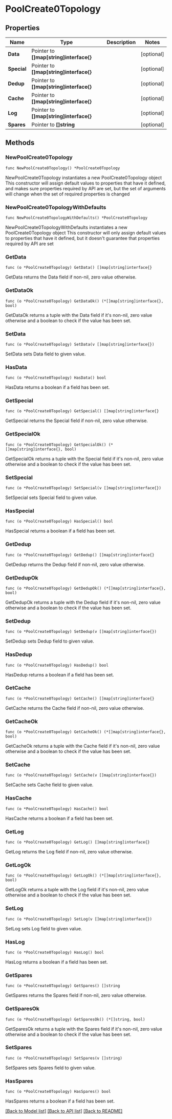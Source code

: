 # PoolCreate0Topology

## Properties

Name | Type | Description | Notes
------------ | ------------- | ------------- | -------------
**Data** | Pointer to **[]map[string]interface{}** |  | [optional] 
**Special** | Pointer to **[]map[string]interface{}** |  | [optional] 
**Dedup** | Pointer to **[]map[string]interface{}** |  | [optional] 
**Cache** | Pointer to **[]map[string]interface{}** |  | [optional] 
**Log** | Pointer to **[]map[string]interface{}** |  | [optional] 
**Spares** | Pointer to **[]string** |  | [optional] 

## Methods

### NewPoolCreate0Topology

`func NewPoolCreate0Topology() *PoolCreate0Topology`

NewPoolCreate0Topology instantiates a new PoolCreate0Topology object
This constructor will assign default values to properties that have it defined,
and makes sure properties required by API are set, but the set of arguments
will change when the set of required properties is changed

### NewPoolCreate0TopologyWithDefaults

`func NewPoolCreate0TopologyWithDefaults() *PoolCreate0Topology`

NewPoolCreate0TopologyWithDefaults instantiates a new PoolCreate0Topology object
This constructor will only assign default values to properties that have it defined,
but it doesn't guarantee that properties required by API are set

### GetData

`func (o *PoolCreate0Topology) GetData() []map[string]interface{}`

GetData returns the Data field if non-nil, zero value otherwise.

### GetDataOk

`func (o *PoolCreate0Topology) GetDataOk() (*[]map[string]interface{}, bool)`

GetDataOk returns a tuple with the Data field if it's non-nil, zero value otherwise
and a boolean to check if the value has been set.

### SetData

`func (o *PoolCreate0Topology) SetData(v []map[string]interface{})`

SetData sets Data field to given value.

### HasData

`func (o *PoolCreate0Topology) HasData() bool`

HasData returns a boolean if a field has been set.

### GetSpecial

`func (o *PoolCreate0Topology) GetSpecial() []map[string]interface{}`

GetSpecial returns the Special field if non-nil, zero value otherwise.

### GetSpecialOk

`func (o *PoolCreate0Topology) GetSpecialOk() (*[]map[string]interface{}, bool)`

GetSpecialOk returns a tuple with the Special field if it's non-nil, zero value otherwise
and a boolean to check if the value has been set.

### SetSpecial

`func (o *PoolCreate0Topology) SetSpecial(v []map[string]interface{})`

SetSpecial sets Special field to given value.

### HasSpecial

`func (o *PoolCreate0Topology) HasSpecial() bool`

HasSpecial returns a boolean if a field has been set.

### GetDedup

`func (o *PoolCreate0Topology) GetDedup() []map[string]interface{}`

GetDedup returns the Dedup field if non-nil, zero value otherwise.

### GetDedupOk

`func (o *PoolCreate0Topology) GetDedupOk() (*[]map[string]interface{}, bool)`

GetDedupOk returns a tuple with the Dedup field if it's non-nil, zero value otherwise
and a boolean to check if the value has been set.

### SetDedup

`func (o *PoolCreate0Topology) SetDedup(v []map[string]interface{})`

SetDedup sets Dedup field to given value.

### HasDedup

`func (o *PoolCreate0Topology) HasDedup() bool`

HasDedup returns a boolean if a field has been set.

### GetCache

`func (o *PoolCreate0Topology) GetCache() []map[string]interface{}`

GetCache returns the Cache field if non-nil, zero value otherwise.

### GetCacheOk

`func (o *PoolCreate0Topology) GetCacheOk() (*[]map[string]interface{}, bool)`

GetCacheOk returns a tuple with the Cache field if it's non-nil, zero value otherwise
and a boolean to check if the value has been set.

### SetCache

`func (o *PoolCreate0Topology) SetCache(v []map[string]interface{})`

SetCache sets Cache field to given value.

### HasCache

`func (o *PoolCreate0Topology) HasCache() bool`

HasCache returns a boolean if a field has been set.

### GetLog

`func (o *PoolCreate0Topology) GetLog() []map[string]interface{}`

GetLog returns the Log field if non-nil, zero value otherwise.

### GetLogOk

`func (o *PoolCreate0Topology) GetLogOk() (*[]map[string]interface{}, bool)`

GetLogOk returns a tuple with the Log field if it's non-nil, zero value otherwise
and a boolean to check if the value has been set.

### SetLog

`func (o *PoolCreate0Topology) SetLog(v []map[string]interface{})`

SetLog sets Log field to given value.

### HasLog

`func (o *PoolCreate0Topology) HasLog() bool`

HasLog returns a boolean if a field has been set.

### GetSpares

`func (o *PoolCreate0Topology) GetSpares() []string`

GetSpares returns the Spares field if non-nil, zero value otherwise.

### GetSparesOk

`func (o *PoolCreate0Topology) GetSparesOk() (*[]string, bool)`

GetSparesOk returns a tuple with the Spares field if it's non-nil, zero value otherwise
and a boolean to check if the value has been set.

### SetSpares

`func (o *PoolCreate0Topology) SetSpares(v []string)`

SetSpares sets Spares field to given value.

### HasSpares

`func (o *PoolCreate0Topology) HasSpares() bool`

HasSpares returns a boolean if a field has been set.


[[Back to Model list]](../README.md#documentation-for-models) [[Back to API list]](../README.md#documentation-for-api-endpoints) [[Back to README]](../README.md)


